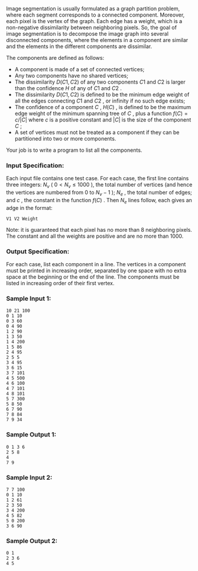 <!-- Title
Image Segmentation (35)
-->
Image segmentation is usually formulated as a graph partition problem, where
each segment corresponds to a connected component. Moreover, each pixel is the
vertex of the graph. Each edge has a weight, which is a non-negative
dissimilarity between neighboring pixels. So, the goal of image segmentation
is to decompose the image graph into several disconnected components, where
the elements in a component are similar and the elements in the different
components are dissimilar.

The components are defined as follows:

  * A component is made of a set of connected vertices;
  * Any two components have no shared vertices;
  * The dissimilarity $D(C1, C2)$ of any two components $C1$ and $C2$ is larger than the confidence $H$ of any of $C1$ and $C2$ . 
  * The dissimilarity $D(C1, C2)$ is defined to be the minimum edge weight of all the edges connecting $C1$ and $C2$ , or infinity if no such edge exists;
  * The confidence of a component $C$ , $H(C)$ , is defined to be the maximum edge weight of the minimum spanning tree of $C$ , plus a function $f(C) = c/|C|$ where $c$ is a positive constant and $|C|$ is the size of the component $C$ ;
  * A set of vertices must not be treated as a component if they can be partitioned into two or more components.

Your job is to write a program to list all the components.

### Input Specification:

Each input file contains one test case. For each case, the first line contains
three integers: $N_v$ ( $0 < N_v \le 1000$ ), the total number of vertices
(and hence the vertices are numbered from 0 to $N_v -1$ ); $N_e$ , the total
number of edges; and $c$ , the constant in the function $f(C)$ . Then $N_e$
lines follow, each gives an adge in the format:

    
    
    V1 V2 Weight

Note: it is guaranteed that each pixel has no more than 8 neighboring pixels.
The constant and all the weights are positive and are no more than 1000.

### Output Specification:

For each case, list each component in a line. The vertices in a component must
be printed in increasing order, separated by one space with no extra space at
the beginning or the end of the line. The components must be listed in
increasing order of their first vertex.

### Sample Input 1:

    
    
    10 21 100
    0 1 10
    0 3 60
    0 4 90
    1 2 90
    1 3 50
    1 4 200
    1 5 86
    2 4 95
    2 5 5
    3 4 95
    3 6 15
    3 7 101
    4 5 500
    4 6 100
    4 7 101
    4 8 101
    5 7 300
    5 8 50
    6 7 90
    7 8 84
    7 9 34

### Sample Output 1:

    
    
    0 1 3 6
    2 5 8
    4
    7 9

### Sample Input 2:

    
    
    7 7 100
    0 1 10
    1 2 61
    2 3 50
    3 4 200
    4 5 82
    5 0 200
    3 6 90

### Sample Output 2:

    
    
    0 1
    2 3 6
    4 5

